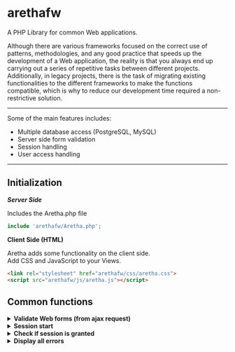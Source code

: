 # arethafw
A PHP Library for common Web applications.

Although there are various frameworks focused on the correct use of patterns, methodologies, and any good practice that speeds up the development of a Web application, the reality is that you always end up carrying out a series of repetitive tasks between different projects. Additionally, in legacy projects, there is the task of migrating existing functionalities to the different frameworks to make the functions compatible, which is why to reduce our development time required a non-restrictive solution.


- - - -

Some of the main features includes:


* Multiple database access (PostgreSQL, MySQL)
* Server side form validation
* Session handling
* User access handling

- - - -

## Initialization

***Server Side***

Includes the Aretha.php file
```php
include 'arethafw/Aretha.php';
```

**Client Side (HTML)**

Aretha adds some functionality on the client side.
<br/>
Add CSS and JavaScript to your Views.

```html
<link rel="stylesheet" href="arethafw/css/aretha.css">
<script src="arethafw/js/aretha.js"></script>
```

## Common functions

<details>
<summary><strong>Validate Web forms (from ajax request)</strong></summary>
<p>
<strong>Server side</strong>
<pre>
include '../arethafw/Aretha.php';

$response = array(
'status' => "fail", 
'code' => "001",
'message' => "",
'mandatory' => array(),
'fieldok' => false
);

$fields = array(
array("name" => "string_field" 	 , "mandatory" => "Y", "type" => "String"),
array("name" => "string_field" 	 , "mandatory" => "N", "type" => "String", "min_length" => 7),
array("name" => "phone_field" 	 , "mandatory" => "Y", "type" => "Phone" , "min_length" => 7, "max_length" => 13),
array("name" => "optional_field" , "mandatory" => "N", "type" => ""),
array("name" => "email_field"    , "mandatory" => "N", "type" => "Email"),
array("name" => "zipcode_field"  , "mandatory" => "N", "type" => "Zipcode", "min_length" => 5, "max_length" => 5)
);

$validate = Aretha::validateParams($fields, "", "");
$response['status']    = $validate['status'];
$response['code']      = $validate['code'];
$response['message']   = $validate['message'];
$response['mandatory'] = $validate['mandatory'];
$response['fieldok']   = $validate['fieldok']; // Found errors
$response['range']     = $validate['range']; // Range errors
$response['type']      = $validate['type']; // Type errors

if ($response['fieldok']) {
  // All OK - Do something with data
} else {
  // Something its wrong - Freedback the user
}
header("Content-type:application/json");
echo json_encode($response);
</pre>
</p>
</details>

<details>
<summary><strong>Session start</strong></summary>
<p>
<pre>
Aretha::sessionStart();
</pre>
</p>
</details>

<details>
<summary><strong>Check if session is granted</strong></summary>
<p>
<pre>
Aretha::sessionGranted();
</pre>
</p>
<p>
<strong>Example</strong>
<pre>
if (Aretha::sessionGranted()) {
  // Access granted
} else {
  // Access denied
  header('Location: login.php');
}
</pre>
</p>
</details>

<details>
<summary><strong>Display all errors</strong></summary>
<p>
<pre>
Aretha::allErrors();
</pre>
</p>
</details>


